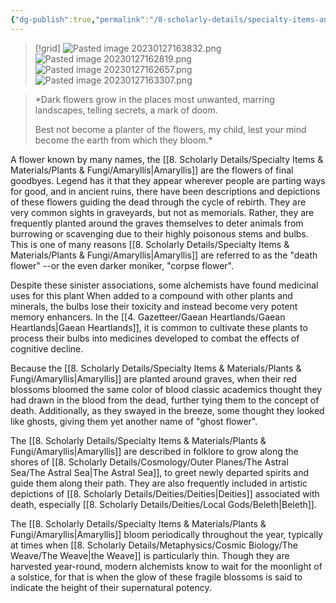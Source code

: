 ```yaml
---
{"dg-publish":true,"permalink":"/8-scholarly-details/specialty-items-and-materials/plants-and-fungi/amaryllis/","noteIcon":""}
---
```



>[!grid]
![Pasted image 20230127163832.png](/img/user/x.%20Assets/Attachments/Pasted%20image%2020230127163832.png)
>![Pasted image 20230127162819.png](/img/user/x.%20Assets/Attachments/Pasted%20image%2020230127162819.png)
>![Pasted image 20230127162657.png](/img/user/x.%20Assets/Attachments/Pasted%20image%2020230127162657.png)
![Pasted image 20230127163307.png](/img/user/x.%20Assets/Attachments/Pasted%20image%2020230127163307.png)

> *Dark flowers grow in the places most unwanted,
> marring landscapes, telling secrets, a mark of doom.
> 
> Best not become a planter of the flowers, my child,
> lest your mind become the earth from which they bloom.*

A flower known by many names, the [[8. Scholarly Details/Specialty Items & Materials/Plants & Fungi/Amaryllis\|Amaryllis]] are the flowers of final goodbyes. Legend has it that they appear wherever people are parting ways for good, and in ancient ruins, there have been descriptions and depictions of these flowers guiding the dead through the cycle of rebirth. They are very common sights in graveyards, but not as memorials. Rather, they are frequently planted around the graves themselves to deter animals from burrowing or scavenging due to their highly poisonous stems and bulbs. This is one of many reasons [[8. Scholarly Details/Specialty Items & Materials/Plants & Fungi/Amaryllis\|Amaryllis]] are referred to as the "death flower" --or the even darker moniker, "corpse flower". 

Despite these sinister associations, some alchemists have found medicinal uses for this plant When added to a compound with other plants and minerals, the bulbs lose their toxicity and instead become very potent memory enhancers. In the [[4. Gazetteer/Gaean Heartlands/Gaean Heartlands\|Gaean Heartlands]], it is common to cultivate these plants to process their bulbs into medicines developed to combat the effects of cognitive decline. 

Because the [[8. Scholarly Details/Specialty Items & Materials/Plants & Fungi/Amaryllis\|Amaryllis]] are planted around graves, when their red blossoms bloomed the same color of blood classic academics thought they had drawn in the blood from the dead, further tying them to the concept of death. Additionally, as they swayed in the breeze, some thought they looked like ghosts, giving them yet another name of "ghost flower". 

The [[8. Scholarly Details/Specialty Items & Materials/Plants & Fungi/Amaryllis\|Amaryllis]] are described in folklore to grow along the shores of [[8. Scholarly Details/Cosmology/Outer Planes/The Astral Sea/The Astral Sea\|The Astral Sea]], to greet newly departed spirits and guide them along their path. They are also frequently included in artistic depictions of [[8. Scholarly Details/Deities/Deities\|Deities]] associated with death, especially [[8. Scholarly Details/Deities/Local Gods/Beleth\|Beleth]]. 

The [[8. Scholarly Details/Specialty Items & Materials/Plants & Fungi/Amaryllis\|Amaryllis]] bloom periodically throughout the year, typically at times when [[8. Scholarly Details/Metaphysics/Cosmic Biology/The Weave/The Weave\|the Weave]] is particularly thin. Though they are harvested year-round, modern alchemists know to wait for the moonlight of a solstice, for that is when the glow of these fragile blossoms is said to indicate the height of their supernatural potency.
